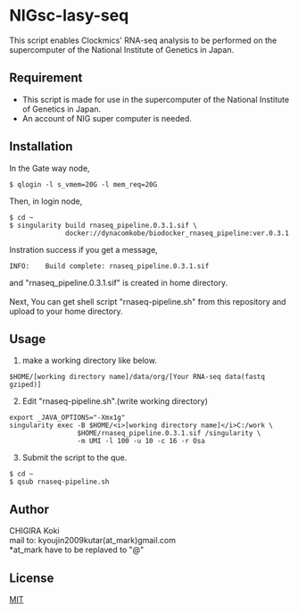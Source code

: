 # NIGsc-lasy-seq
This script enables Clockmics' RNA-seq analysis to be performed on the supercomputer of the National Institute of Genetics in Japan.

## Requirement

- This script is made for use in the supercomputer of the National Institute of Genetics in Japan.
- An account of NIG super computer is needed.

## Installation
In the Gate way node,
```
$ qlogin -l s_vmem=20G -l mem_req=20G
```
Then, in login node,
```
$ cd ~
$ singularity build rnaseq_pipeline.0.3.1.sif \
              docker://dynacomkobe/biodocker_rnaseq_pipeline:ver.0.3.1
```
Instration success if you get a message,
```
INFO:    Build complete: rnaseq_pipeline.0.3.1.sif
```
 and "rnaseq_pipeline.0.3.1.sif" is created in home directory.<br>
<br>
Next, You can get shell script "rnaseq-pipeline.sh" from this repository and upload to your home directory.<br>

## Usage
1. make a working directory like below.
```
$HOME/[working directory name]/data/org/[Your RNA-seq data(fastq gziped)]
```
2. Edit "rnaseq-pipeline.sh".(write working directory)
```
export _JAVA_OPTIONS="-Xmx1g"
singularity exec -B $HOME/<i>[working directory name]</i>C:/work \
                 $HOME/rnaseq_pipeline.0.3.1.sif /singularity \
                 -m UMI -l 100 -u 10 -c 16 -r Osa
```
3. Submit the script to the que.
```
$ cd ~
$ qsub rnaseq-pipeline.sh
```

## Author

CHIGIRA Koki<br>
mail to: kyoujin2009kutar(at_mark)gmail.com<br>
\*at_mark have to be replaved to "@"

## License

[MIT](http://KChigira.mit-license.org)</blockquote>
